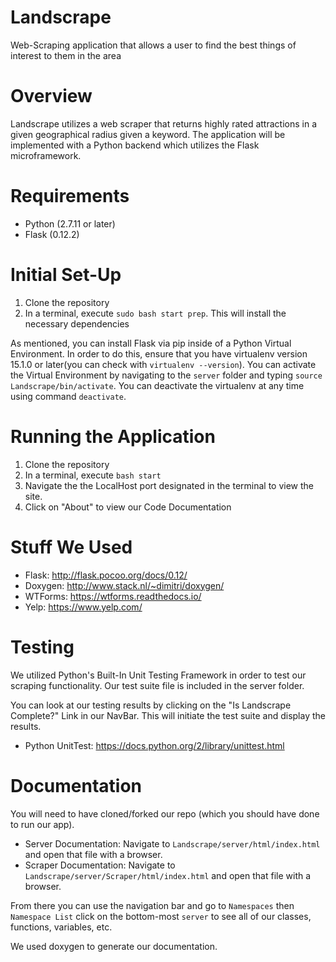 # Landscrape
Web-Scraping application that allows a user to find the best things of interest to them in the area

# Overview
Landscrape utilizes a web scraper that returns highly rated attractions in a given geographical radius given a keyword. The application will be implemented with a Python backend which utilizes the Flask microframework.

# Requirements
- Python (2.7.11 or later)
- Flask (0.12.2)

# Initial Set-Up
1. Clone the repository
2. In a terminal, execute `sudo bash start prep`. This will install the necessary dependencies

As mentioned, you can install Flask via pip inside of a Python Virtual Environment. In order to do this,
ensure that you have virtualenv version 15.1.0 or later(you can check with `virtualenv --version`). You can activate
the Virtual Environment by navigating to the `server` folder and typing `source Landscrape/bin/activate`. You can
deactivate the virtualenv at any time using command `deactivate`.

# Running the Application
1. Clone the repository
2. In a terminal, execute `bash start`
3. Navigate the the LocalHost port designated in the terminal to view the site.
4. Click on "About" to view our Code Documentation

# Stuff We Used
- Flask: http://flask.pocoo.org/docs/0.12/
- Doxygen: http://www.stack.nl/~dimitri/doxygen/
- WTForms: https://wtforms.readthedocs.io/
- Yelp: https://www.yelp.com/

# Testing
We utilized Python's Built-In Unit Testing Framework in order to test our scraping functionality. Our test suite file is included in the server folder.

You can look at our testing results by clicking on the "Is Landscrape Complete?" Link in our NavBar. This will initiate the test suite and display the results. 

- Python UnitTest: https://docs.python.org/2/library/unittest.html

# Documentation
You will need to have cloned/forked our repo (which you should have done to run our app).

- Server Documentation: Navigate to `Landscrape/server/html/index.html` and open that file with a browser.
- Scraper Documentation: Navigate to `Landscrape/server/Scraper/html/index.html` and open that file with a browser.

From there you can use the navigation bar and go to `Namespaces` then `Namespace List` click on the bottom-most `server` to see all of our classes, functions, variables, etc.

We used doxygen to generate our documentation. 
